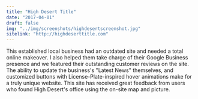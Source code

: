 ```yaml
---
title: "High Desert Title"
date: "2017-04-01"
draft: false
img: "../img/screenshots/highdesertscreenshot.jpg"
sitelink: "http://highdeserttitle.com"
---
```


This established local business had an outdated site and needed a total online makeover. I also helped them take charge of their Google Business presence and we featured their outstanding customer reviews on the site. <!--more-->The ability to update the business's "Latest News" themselves, and customized buttons with License-Plate-inspired hover animations make for a truly unique website. This site has received great feedback from users who found High Desert's office using the on-site map and picture.
